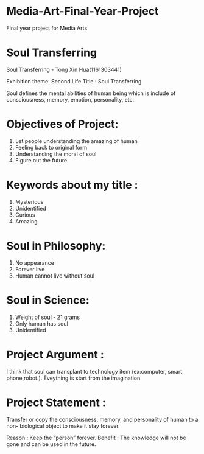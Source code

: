 # Media-Art-Final-Year-Project
Final year project for Media Arts

# Soul Transferring
Soul Transferring - Tong Xin Hua(1161303441)

Exhibition theme: Second Life
Title : Soul Transferring

Soul defines the mental abilities of human being which is include of consciousness, memory, emotion, personality, etc.

# Objectives of Project:
1) Let people understanding the amazing of human
2) Feeling back to original form
3) Understanding the moral of soul
4) Figure out the future

# Keywords about my title : 
1) Mysterious
2) Unidentified
3) Curious
4) Amazing

# Soul in Philosophy:
1) No appearance
2) Forever live
3) Human cannot live without soul

# Soul in Science:
1) Weight of soul - 21 grams
2) Only human has soul
3) Unidentified

# Project Argument :
I think that soul can transplant to technology item (ex:computer, smart phone,robot.). Eveything is start from the imagination.

# Project Statement :
Transfer or copy the consciousness, memory, and personality of human to a non- biological object to make it stay forever.

Reason : Keep the “person” forever.
Benefit : The knowledge will not be gone and can be used in the future.









